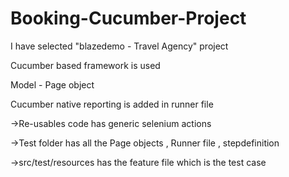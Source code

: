 # Booking-Cucumber-Project

I have selected "blazedemo - Travel Agency" project

Cucumber based framework is used 

Model - Page object

Cucumber native reporting is added in runner file 

 ->Re-usables code has generic selenium actions

->Test folder has all the Page objects , Runner file  , stepdefinition

->src/test/resources has the feature file which is the test case
 
 
